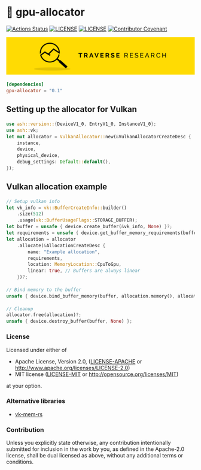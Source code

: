 # 📒 gpu-allocator

[![Actions Status](https://github.com/Traverse-Research/gpu-allocator/workflows/CI/badge.svg)](https://github.com/Traverse-Research/gpu-allocator/actions)
[![LICENSE](https://img.shields.io/badge/license-MIT-blue.svg)](LICENSE-MIT)
[![LICENSE](https://img.shields.io/badge/license-apache-blue.svg)](LICENSE-APACHE)
[![Contributor Covenant](https://img.shields.io/badge/contributor%20covenant-v1.4%20adopted-ff69b4.svg)](../main/CODE_OF_CONDUCT.md)

[![Banner](banner.png)](https://traverseresearch.nl)

```toml
[dependencies]
gpu-allocator = "0.1"
```

## Setting up the allocator for Vulkan
```rust
use ash::version::{DeviceV1_0, EntryV1_0, InstanceV1_0};
use ash::vk;
let mut allocator = VulkanAllocator::new(&VulkanAllocatorCreateDesc {
    instance,
    device,
    physical_device,
    debug_settings: Default::default(),
});
```

## Vulkan allocation example
```rust
// Setup vulkan info
let vk_info = vk::BufferCreateInfo::builder()
    .size(512)
    .usage(vk::BufferUsageFlags::STORAGE_BUFFER);
let buffer = unsafe { device.create_buffer(&vk_info, None) }?;
let requirements = unsafe { device.get_buffer_memory_requirements(buffer) };
let allocation = allocator
    .allocate(&AllocationCreateDesc {
        name: "Example allocation",
        requirements,
        location: MemoryLocation::CpuToGpu,
        linear: true, // Buffers are always linear
    })?;

// Bind memory to the buffer
unsafe { device.bind_buffer_memory(buffer, allocation.memory(), allocation.offset())? };

// Cleanup
allocator.free(allocation)?;
unsafe { device.destroy_buffer(buffer, None) };
```

### License

Licensed under either of

* Apache License, Version 2.0, ([LICENSE-APACHE](../master/LICENSE-APACHE) or http://www.apache.org/licenses/LICENSE-2.0)
* MIT license ([LICENSE-MIT](../master/LICENSE-MIT) or http://opensource.org/licenses/MIT)

at your option.

### Alternative libraries
* [vk-mem-rs](https://github.com/gwihlidal/vk-mem-rs)

### Contribution

Unless you explicitly state otherwise, any contribution intentionally
submitted for inclusion in the work by you, as defined in the Apache-2.0
license, shall be dual licensed as above, without any additional terms or
conditions.
